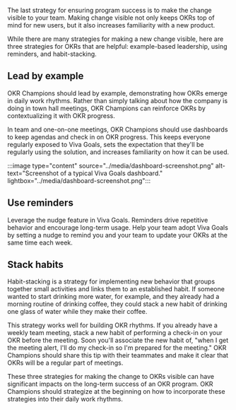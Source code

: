 The last strategy for ensuring program success is to make the change visible to your team. Making change visible not only keeps OKRs top of mind for new users, but it also increases familiarity with a new product. 

While there are many strategies for making a new change visible, here are three strategies for OKRs that are helpful: example-based leadership, using reminders, and habit-stacking.

## Lead by example

OKR Champions should lead by example, demonstrating how OKRs emerge in daily work rhythms. Rather than simply talking about how the company is doing in town hall meetings, OKR Champions can reinforce OKRs by contextualizing it with OKR progress.

In team and one-on-one meetings, OKR Champions should use dashboards to keep agendas and check in on OKR progress. This keeps everyone regularly exposed to Viva Goals, sets the expectation that they'll be regularly using the solution, and increases familiarity on how it can be used.

:::image type="content" source="../media/dashboard-screenshot.png" alt-text="Screenshot of a typical Viva Goals dashboard." lightbox="../media/dashboard-screenshot.png":::

## Use reminders

Leverage the nudge feature in Viva Goals. Reminders drive repetitive behavior and encourage long-term usage. Help your team adopt Viva Goals by setting a nudge to remind you and your team to update your OKRs at the same time each week.

## Stack habits

Habit-stacking is a strategy for implementing new behavior that groups together small activities and links them to an established habit. If someone wanted to start drinking more water, for example, and they already had a morning routine of drinking coffee, they could stack a new habit of drinking one glass of water while they make their coffee.

This strategy works well for building OKR rhythms. If you already have a weekly team meeting, stack a new habit of performing a check-in on your OKR before the meeting. Soon you'll associate the new habit of, "when I get the meeting alert, I'll do my check-in so I'm prepared for the meeting." OKR Champions should share this tip with their teammates and make it clear that OKRs will be a regular part of meetings.

These three strategies for making the change to OKRs visible can have significant impacts on the long-term success of an OKR program. OKR Champions should strategize at the beginning on how to incorporate these strategies into their daily work rhythms.
